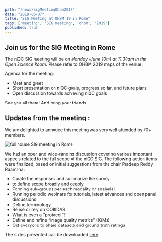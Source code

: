 ```yaml
---
path: "/news/sigMeetingOhbm2019"
date: "2019-06-07"
title: "SIG Meeting at OHBM'19 in Rome"
tags: ['meeting', 'SIG-meeting', 'ohbm', '2019']
published: true
---
```


## Join us for the SIG Meeting in Rome

The niQC SIG meeting will be on *Monday (June 10th) at 11.30am in the Open Science Room*. Please refer to OHBM 2019 maps of the venue.

Agenda for the meeting:
 - Meet and greet 
 - Short presentation on niQC goals, progress so far, and future plans
 - Open discussion towards achieving niQC goals

See you all there! And bring your friends.


## Updates from the meeting :

We are delighted to annouce this meeting was very well attended by 70+ members. 

![full house SIG meeting in Rome](./niqc_meeting_ohbm2019rome_fullroom.png)

We had an open and wide-ranging discussion covering various important aspects related to the full scope of the niQC SIG. The following action items were finalized, based on initial suggestions from the chair Pradeep Reddy Raamana:

 - Curate the responses and summarize the survey 
  - to define scope broadly and deeply
 - Forming sub-groups per each modality or analysis!
 - Running periodic webinars for tutorials, latest advances and open panel discussions
 - Define terminology
  - Reuse or rely on COBIDAS
  - What is even a “protocol”?
 - Define and refine “image quality metrics” (IQMs)
 - Get everyone to share datasets and ground truth ratings

The slides presented can be downloaded [here](Raamana_niQC_SIG_Meeting_OHBM19_Rome.pdf).
